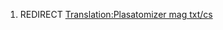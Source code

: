 1.  REDIRECT [Translation:Plasatomizer mag
    txt/cs](Translation:Plasatomizer_mag_txt/cs "wikilink")